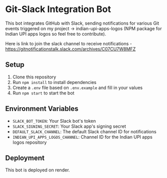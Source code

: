 # Git-Slack Integration Bot

This bot integrates GitHub with Slack, sending notifications for various Git events triggered on my project -> indian-upi-apps-logos (NPM package for Indian UPI apps logos so feel free to contribute).

Here is link to join the slack channel to receive notifications - https://gitnotificationstalk.slack.com/archives/C07CU7W8MFZ 

## Setup

1. Clone this repository
2. Run `npm install` to install dependencies
3. Create a `.env` file based on `.env.example` and fill in your values
4. Run `npm start` to start the bot

## Environment Variables

- `SLACK_BOT_TOKEN`: Your Slack bot's token
- `SLACK_SIGNING_SECRET`: Your Slack app's signing secret
- `DEFAULT_SLACK_CHANNEL`: The default Slack channel ID for notifications
- `INDIAN_UPI_APPS_LOGOS_CHANNEL`: Channel ID for the Indian UPI apps logos repository

## Deployment

This bot is deployed on render.
